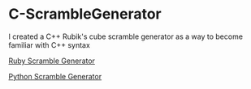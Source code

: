 # C-ScrambleGenerator
I created a C++ Rubik's cube scramble generator as a way to become familiar with C++ syntax

[Ruby Scramble Generator](https://github.com/theriley106/Rubyks_Cube)



[Python Scramble Generator](https://github.com/theriley106/CubeScrambleGenerator)
